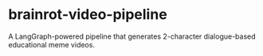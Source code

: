 # brainrot-video-pipeline
A LangGraph-powered pipeline that generates 2-character dialogue-based educational meme videos. 
